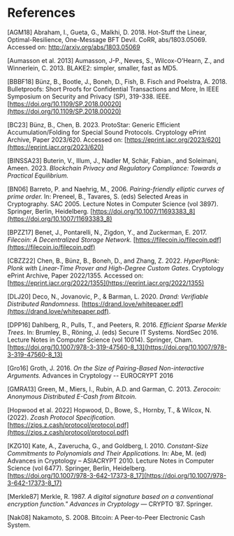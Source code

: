 
# References

[AGM18] Abraham, I., Gueta, G., Malkhi, D. 2018. Hot-Stuff the Linear, Optimal-Resilience, One-Message BFT Devil. CoRR, abs/1803.05069. Accessed on: http://arxiv.org/abs/1803.05069

[Aumasson et al. 2013] Aumasson, J-P., Neves, S., Wilcox-O’Hearn, Z., and Winnerlein, C. 2013. BLAKE2: simpler, smaller, fast as MD5.

[BBBF18] Bünz, B., Bootle, J., Boneh, D., Fish, B. Fisch and Poelstra, A. 2018. Bulletproofs: Short Proofs for Confidential Transactions and More, In IEEE Symposium on Security and Privacy (SP), 319-338. IEEE. [https://doi.org/10.1109/SP.2018.00020](https://doi.org/10.1109/SP.2018.00020)

[BC23] Bünz, B., Chen, B. 2023. ProtoStar: Generic Efficient Accumulation/Folding for Special Sound Protocols. Cryptology ePrint Archive, Paper 2023/620. Accessed on: [https://eprint.iacr.org/2023/620](https://eprint.iacr.org/2023/620)

[BINSSA23] Buterin, V., Illum, J., Nadler M, Schär, Fabian., and Soleimani, Ameen. 2023. *Blockchain Privacy and Regulatory Compliance: Towards a Practical Equilibrium.*

[BN06] Barreto, P. and Naehrig, M., 2006. *Pairing-friendly elliptic curves of prime order.* In: Preneel, B., Tavares, S. (eds) Selected Areas in Cryptography. SAC 2005. Lecture Notes in Computer Science (vol 3897). Springer, Berlin, Heidelberg. [https://doi.org/10.1007/11693383_8](https://doi.org/10.1007/11693383_8)

[BPZZ17] Benet, J., Pontarelli, N., Zigdon, Y., and Zuckerman, E. 2017. *Filecoin: A Decentralized Storage Network.* [https://filecoin.io/filecoin.pdf](https://filecoin.io/filecoin.pdf)

[CBZZ22] Chen, B., Bünz, B., Boneh, D., and Zhang, Z. 2022. *HyperPlonk: Plonk with Linear-Time Prover and High-Degree Custom Gates*. Cryptology ePrint Archive, Paper 2022/1355. Accessed on: [https://eprint.iacr.org/2022/1355](https://eprint.iacr.org/2022/1355)

[DLJ20] Deco, N., Jovanovic, P., & Barman, L. 2020. *Drand: Verifiable Distributed Randomness.* [https://drand.love/whitepaper.pdf](https://drand.love/whitepaper.pdf).

[DPP16] Dahlberg, R., Pulls, T., and Peeters, R. 2016. *Efficient Sparse Merkle Trees*. In: Brumley, B., Röning, J. (eds) Secure IT Systems. NordSec 2016. Lecture Notes in Computer Science (vol 10014). Springer, Cham. [https://doi.org/10.1007/978-3-319-47560-8_13](https://doi.org/10.1007/978-3-319-47560-8_13)

[Gro16] Groth, J. 2016. *On the Size of Pairing-Based Non-interactive Arguments.* Advances in Cryptology -- EUROCRYPT 2016

[GMRA13] Green, M., Miers, I., Rubin, A.D. and Garman, C. 2013. *Zerocoin: Anonymous Distributed E-Cash from Bitcoin.*

[Hopwood et al. 2022] Hopwood, D., Bowe, S., Hornby, T., & Wilcox, N. (2022). *Zcash Protocol Specification.* [https://zips.z.cash/protocol/protocol.pdf](https://zips.z.cash/protocol/protocol.pdf) 

[KZG10] Kate, A., Zaverucha, G., and Goldberg, I. 2010. *Constant-Size Commitments to Polynomials and Their Applications.* In: Abe, M. (ed) Advances in Cryptology – ASIACRYPT 2010. Lecture Notes in Computer Science (vol 6477). Springer, Berlin, Heidelberg. [https://doi.org/10.1007/978-3-642-17373-8_17](https://doi.org/10.1007/978-3-642-17373-8_17)

[Merkle87] Merkle, R. 1987. *A digital signature based on a conventional encryption function." Advances in Cryptology* — CRYPTO ’87. Springer.

[Nak08] Nakamoto, S. 2008. Bitcoin: A Peer-to-Peer Electronic Cash System.